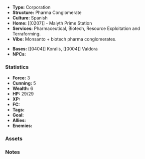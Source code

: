 - **Type:** Corporation
- **Structure:** Pharma Conglomerate
- **Culture:** Spanish
- **Home:** [[0207]] - Malyth Prime Station
- **Services:** Pharmaceutical, Biotech, Resource Exploitation and Terraforming.
- **Vibe:** Monsanto + biotech pharma conglomerates.
* **Bases:** [[0404]] Koralis, [[0004]] Valdora
* **NPCs:** 
### Statistics
* **Force:** 3
* **Cunning:** 5
* **Wealth:** 6
* **HP:** 29/29
* **XP:** 
* **FC:** 
* **Tags:**
* **Goal:**
* **Allies:** 
* **Enemies:** 
### Assets

### Notes
